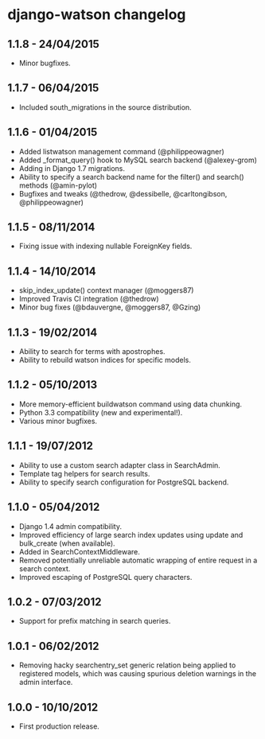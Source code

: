 django-watson changelog
=======================


1.1.8 - 24/04/2015
------------------

* Minor bugfixes.


1.1.7 - 06/04/2015
------------------

* Included south_migrations in the source distribution.


1.1.6 - 01/04/2015
------------------

* Added listwatson management command (@philippeowagner)
* Added _format_query() hook to MySQL search backend (@alexey-grom)
* Adding in Django 1.7 migrations.
* Ability to specify a search backend name for the filter() and search() methods (@amin-pylot)
* Bugfixes and tweaks (@thedrow, @dessibelle, @carltongibson, @philippeowagner)



1.1.5 - 08/11/2014
------------------

* Fixing issue with indexing nullable ForeignKey fields.


1.1.4 - 14/10/2014
------------------

* skip_index_update() context manager (@moggers87)
* Improved Travis CI integration (@thedrow)
* Minor bug fixes (@bdauvergne, @moggers87, @Gzing)


1.1.3 - 19/02/2014
------------------

* Ability to search for terms with apostrophes.
* Ability to rebuild watson indices for specific models.


1.1.2 - 05/10/2013
------------------

* More memory-efficient buildwatson command using data chunking.
* Python 3.3 compatibility (new and experimental!).
* Various minor bugfixes.


1.1.1 - 19/07/2012
------------------

* Ability to use a custom search adapter class in SearchAdmin.
* Template tag helpers for search results.
* Ability to specify search configuration for PostgreSQL backend.


1.1.0 - 05/04/2012
------------------

* Django 1.4 admin compatibility.
* Improved efficiency of large search index updates using update and bulk_create (when available).
* Added in SearchContextMiddleware.
* Removed potentially unreliable automatic wrapping of entire request in a search context.
* Improved escaping of PostgreSQL query characters.


1.0.2 - 07/03/2012
------------------

* Support for prefix matching in search queries.


1.0.1 - 06/02/2012
------------------

* Removing hacky searchentry_set generic relation being applied to registered models, which was causing spurious deletion warnings in the admin interface.


1.0.0 - 10/10/2012
------------------

* First production release.